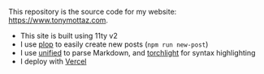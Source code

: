 This repository is the source code for my website: https://www.tonymottaz.com.

-   This site is built using 11ty v2
-   I use [plop][] to easily create new posts (`npm run new-post`)
-   I use [unified][] to parse Markdown, and [torchlight][] for syntax highlighting
-   I deploy with [Vercel][]

[plop]: https://plopjs.com/
[unified]: https://unifiedjs.com/
[torchlight]: https://torchlight.dev/
[Vercel]: https://vercel.com/
